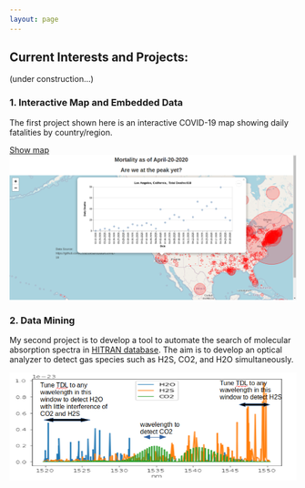 ```yaml
---
layout: page
---
```


 
## Current Interests and Projects:
(under construction...)

### 1. Interactive Map and Embedded Data

The first project shown here is an interactive COVID-19 map showing daily fatalities by country/region.

[Show map](https://tuengo-analytics.github.io/corona)
[![](images/dailySample.png)](https://tuengo-analytics.github.io/corona)




### 2. Data Mining

My second project is to develop a tool to automate the search of molecular absorption spectra in [HITRAN database](https://www.HITRAN.org).  The aim is to develop an optical analyzer to detect gas species such as H2S, CO2, and H2O simultaneously.

[![](images/spectra.png)](https://tuengo-analytics.github.io/Gas-Analyzer/)
